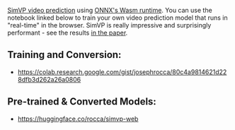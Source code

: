 [SimVP video prediction](https://github.com/chengtan9907/SimVPv2) using [ONNX's Wasm runtime](https://github.com/microsoft/onnxruntime/tree/main/js/web). You can use the notebook linked below to train your own video prediction model that runs in "real-time" in the browser. SimVP is really impressive and surprisingly performant - see the results [in the paper](https://arxiv.org/abs/2211.12509).

## Training and Conversion:

* https://colab.research.google.com/gist/josephrocca/80c4a9814621d228dfb3d262a26a0806


## Pre-trained & Converted Models:

* https://huggingface.co/rocca/simvp-web
